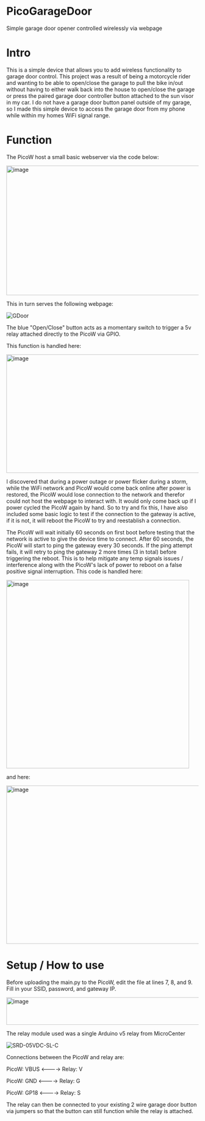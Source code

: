 # PicoGarageDoor
Simple garage door opener controlled wirelessly via webpage



# Intro
This is a simple device that allows you to add wireless functionality to garage door control.
This project was a result of being a motorcycle rider and wanting to be able to open/close the garage to pull the bike in/out without having to either walk back into the house to open/close the garage or press the paired garage door controller button attached to the sun visor in my car. I do not have a garage door button panel outside of my garage, so I made this simple device to access the garage door from my phone while within my homes WiFi signal range.



# Function
The PicoW host a small basic webserver via the code below:

<img width="778" height="339" alt="image" src="https://github.com/user-attachments/assets/5a957084-19fa-4740-9784-d78a803513ec" />


This in turn serves the following webpage:

![GDoor](https://github.com/user-attachments/assets/c784af8c-3046-4565-bc66-d1a3c445be5a)


The blue "Open/Close" button acts as a momentary switch to trigger a 5v relay attached directly to the PicoW via GPIO.

This function is handled here:

<img width="631" height="310" alt="image" src="https://github.com/user-attachments/assets/8188db1a-6afc-4cc0-a88d-2bcd92ab11a7" />


I discovered that during a power outage or power flicker during a storm, while the WiFi network and PicoW would come back online after power is restored, the PicoW would lose connection to the network and therefor could not host the webpage to interact with. It would only come back up if I power cycled the PicoW again by hand. So to try and fix this, I have also included some basic logic to test if the connection to the gateway is active, if it is not, it will reboot the PicoW to try and reestablish a connection.

The PicoW will wait initially 60 seconds on first boot before testing that the network is active to give the device time to connect. After 60 seconds, the PicoW will start to ping the gateway every 30 seconds. If the ping attempt fails, it will retry to ping the gateway 2 more times (3 in total) before triggering the reboot. This is to help mitigate any temp signals issues / interference along with the PicoW's lack of power to reboot on a false positive signal interruption. This code is handled here:


<img width="479" height="493" alt="image" src="https://github.com/user-attachments/assets/468694f3-ff66-4178-837e-e11f3e6af2cb" />


and here:


<img width="769" height="414" alt="image" src="https://github.com/user-attachments/assets/2e04e1c2-3d26-44ed-a260-3a1e1157ef9e" />



# Setup / How to use
Before uploading the main.py to the PicoW, edit the file at lines 7, 8, and 9. Fill in your SSID, password, and gateway IP.

<img width="601" height="72" alt="image" src="https://github.com/user-attachments/assets/66652f99-039e-4cf9-b18e-fb3a100a82b4" />

The relay module used was a single Arduino v5 relay from MicroCenter

![SRD-05VDC-SL-C](https://github.com/user-attachments/assets/a32ba4f3-7a18-4d65-876f-cc1dd4f3ca5d)

Connections between the PicoW and relay are:

PicoW: VBUS <----> Relay: V

PicoW: GND  <----> Relay: G

PicoW: GP18 <----> Relay: S

The relay can then be connected to your existing 2 wire garage door button via jumpers so that the button can still function while the relay is attached.

